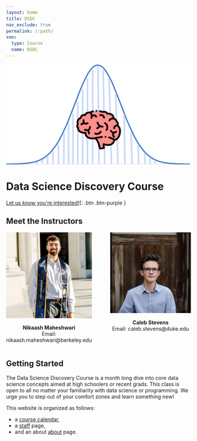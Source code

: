 ```yaml
---
layout: home
title: DSDC
nav_exclude: true
permalink: /:path/
seo:
  type: Course
  name: DSDC
---
```


![ScreenShot](/assets/images/logo.jpg)

# Data Science Discovery Course

[Let us know you're interested!](https://docs.google.com/forms/d/e/1FAIpQLSd19YpgIfzDTT-Ncm3IHbNcUl40HfMRQXTs_ffzgJlY-mSJSg/viewform?usp=sf_link){: .btn .btn-purple }

## Meet the Instructors
<div style="display: flex; justify-content: center;">
  <div style="text-align: center; margin-right: 50px;">
    <img src="assets/images/nikaaash.jpg" width = "300"/>
    <p>
      <strong>Nikaash Maheshwari</strong><br>
      Email: nikaash.maheshwari@berkeley.edu
    </p>
  </div>
  
  <div style="text-align: center;">
    <img src="assets/images/caaleb.jpg" width = "300"/>
    <p>
      <strong>Caleb Stevens</strong><br>
      Email: caleb.stevens@duke.edu
    </p>
  </div>
</div> 


## Getting Started

The Data Science Discovery Course is a month long dive into core data science concepts aimed at high schoolers or recent grads. This class is open to all no matter your familiarity with data science or programming. We urge you to step out of your comfort zones and learn something new!

This website is organized as follows:

- a [course calendar](calendar.md),
- a [staff](staff.md) page,
- and an about [about](about.md) page.






